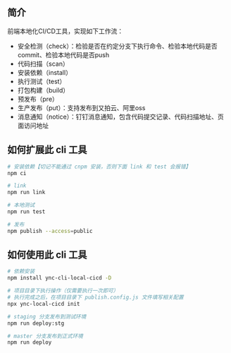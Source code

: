 ## 简介

前端本地化CI/CD工具，实现如下工作流：

- 安全检测（check）：检验是否在约定分支下执行命令、检验本地代码是否commit、检验本地代码是否push
- 代码扫描（scan）
- 安装依赖（install）
- 执行测试（test）
- 打包构建（build）
- 预发布（pre）
- 生产发布（put）：支持发布到又拍云、阿里oss
- 消息通知（notice）：钉钉消息通知，包含代码提交记录、代码扫描地址、页面访问地址

## 如何扩展此 cli 工具

```bash
# 安装依赖【切记不能通过 cnpm 安装，否则下面 link 和 test 会报错】
npm ci

# link
npm run link

# 本地测试
npm run test

# 发布
npm publish --access=public
```

## 如何使用此 cli 工具

```bash
# 依赖安装
npm install ync-cli-local-cicd -D

# 项目目录下执行操作（仅需要执行一次即可）
# 执行完成之后，在项目目录下 publish.config.js 文件填写相关配置
npx ync-local-cicd init

# staging 分支发布到测试环境
npm run deploy:stg

# master 分支发布到正式环境
npm run deploy
```
